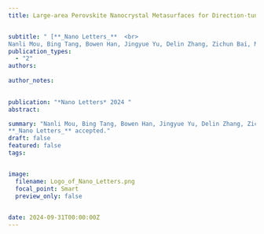 ```yaml
---
title: Large-area Perovskite Nanocrystal Metasurfaces for Direction-tunable Lasing


subtitle: " [**_Nano Letters_**  <br> 
Nanli Mou, Bing Tang, Bowen Han, Jingyue Yu, Delin Zhang, Zichun Bai, Mou Zhong, Biye Xie, Zhaoyu Zhang, Shikai Deng, Andrey L. Rogach, Jingtian Hu and **Jun Guan*** ]"
publication_types:
  - "2"
authors: 
  
author_notes:
  

publication: "*Nano Letters* 2024 "
abstract: 

summary: "Nanli Mou, Bing Tang, Bowen Han, Jingyue Yu, Delin Zhang, Zichun Bai, Mou Zhong, Biye Xie, Zhaoyu Zhang, Shikai Deng, Andrey L. Rogach, Jingtian Hu and **Jun Guan***  <br>
**_Nano Letters_** accepted."
draft: false
featured: false
tags:


image:
  filename: Logo_of_Nano_Letters.png
  focal_point: Smart
  preview_only: false

 
date: 2024-09-31T00:00:00Z
---
```







